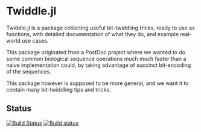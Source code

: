 # Twiddle.jl

Twiddle.jl is a package collecting useful bit-twiddling tricks, ready to use as
functions, with detailed documentation of what they do, and example real-world
use cases.

This package originated from a PostDoc project where we wanted to do some common
biological sequence operations much much faster than a naive implementation
could, by taking advantage of succinct bit-encoding of the sequences.

This package however is supposed to be more general, and we want it to contain
many bit-twiddling tips and tricks.

## Status

[![Build Status](https://travis-ci.org/Ward9250/Twiddle.jl.svg?branch=develop)](https://travis-ci.org/Ward9250/Twiddle.jl)
[![Build status](https://ci.appveyor.com/api/projects/status/qpu140hq8d5javre/branch/develop?svg=true)](https://ci.appveyor.com/project/Ward9250/twiddle-jl/branch/develop)
